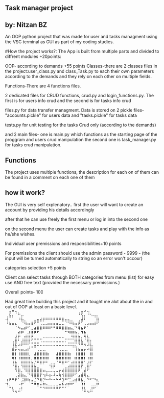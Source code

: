
## Task manager project
## by: Nitzan BZ

An OOP python project that was made for user and tasks managment using the VSC terminal as GUI as part of my coding studies.

#How the project works?:
The App is built from multiple parts and divided to diffrent modules +20points:

OOP- according to demands +55 points
Classes-there are 2 classes files in the project:user_class.py and class_Task.py to each their own parameters according to the demands and they rely on each other on multiple fields.

Functions-There are 4 functions files.

 2 dedicated files for CRUD functions, crud.py and login_functions.py. The first is for users info crud and the second is for tasks info crud

 files.py for data transfer managment. Data is stored on 2 pickle files- "accounts.pickle" for users data and "tasks.pickle" for tasks data

 tests.py for unit testing for the tasks Crud only (according to the demands)

 and 2 main files- one is main.py which functions as the starting page of the proggram and users crud manipulation the second one is task_manager.py for tasks crud manipulation.






## Functions

The project uses multiple functions, the description for each on of them can be found in a comment on each one of them

## how it work?
The GUI is very self explenatory..
first the user will want to create an account by providing his details accordingly

after that he can use freely the first menu or log in into the second one

on the second menu the user can create tasks and play with the info as he/she wishes. 

Individual user premissions and responsibilities+10 points

For premissions the client should use the admin password - 9999 - (the input will be turned automatically to string so an error won't occour)

categories selection +5 points

Client can select tasks through BOTH categories from menu (list) for easy use AND free text (provided the necessary premissions.)

Overall points- 100

Had great time building this project and it tought me alot about the in and out of OOP at least on a basic level.
⠀⡶⠛⠲⣄⠀⠀⠀⠀⠀⠀⠀⠀⠀⠀⠀⠀⠀⠀⠀⠀⠀⠀⢠⡶⠚⢲⡀⠀
⣰⠛⠃⠀⢠⣏⠀⠀⠀⠀⣀⣠⣤⣤⣤⣤⣤⣤⣤⣀⡀⠀⠀⠀⣸⡇⠀⠈⠙⣧
⠸⣦⣤⣄⠀⠙⢷⣤⣶⠟⠛⢉⣁⣠⣤⣤⣤⣀⣉⠙⠻⢷⣤⡾⠋⢀⣠⣤⣴⠟
⠀⠀⠀⠈⠳⣤⡾⠋⣀⣴⣿⣿⠿⠿⠟⠛⠿⠿⣿⣿⣶⣄⠙⢿⣦⠟⠁⠀⠀⠀
⠀⠀⠀⢀⣾⠟⢀⣼⣿⠟⠋⠀⠀⠀⠀⠀⠀⠀⠀⠉⠻⣿⣷⡄⠹⣷⡀⠀⠀⠀
⠀⠀⠀⣾⡏⢠⣿⣿⡯⠤⠤⠤⠒⠒⠒⠒⠒⠒⠒⠤⠤⠽⣿⣿⡆⠹⣷⡀⠀⠀
⠀⠀⢸⣟⣠⡿⠿⠟⠒⣒⣒⣈⣉⣉⣉⣉⣉⣉⣉⣁⣒⣒⡛⠻⠿⢤⣹⣇⠀⠀
⠀⠀⣾⡭⢤⣤⣠⡞⠉⠉⢀⣀⣀⠀⠀⠀⠀⢀⣀⣀⠀⠈⢹⣦⣤⡤⠴⣿⠀⠀
⠀⠀⣿⡇⢸⣿⣿⣇⠀⣼⣿⣿⣿⣷⠀⠀⣼⣿⣿⣿⣷⠀⢸⣿⣿⡇⠀⣿⠀⠀
⠀⠀⢻⡇⠸⣿⣿⣿⡄⢿⣿⣿⣿⡿⠀⠀⢿⣿⣿⣿⡿⢀⣿⣿⣿⡇⢸⣿⠀⠀
⠀⠀⠸⣿⡀⢿⣿⣿⣿⣆⠉⠛⠋⠁⢴⣶⠀⠉⠛⠉⣠⣿⣿⣿⡿⠀⣾⠇⠀⠀
⠀⠀⠀⢻⣷⡈⢻⣿⣿⣿⣿⣶⣤⣀⣈⣁⣀⡤⣴⣿⣿⣿⣿⡿⠁⣼⠟⠀⠀⠀
⠀⠀⠀⢀⣽⣷⣄⠙⢿⣿⣿⡟⢲⠧⡦⠼⠤⢷⢺⣿⣿⡿⠋⣠⣾⢿⣄⠀⠀⠀
⢰⠟⠛⠟⠁⣨⡿⢷⣤⣈⠙⢿⡙⠒⠓⠒⠓⠚⣹⠛⢉⣠⣾⠿⣧⡀⠙⠋⠙⣆
⠹⣄⡀⠀⠐⡏⠀⠀⠉⠛⠿⣶⣿⣦⣤⣤⣤⣶⣷⡾⠟⠋⠀⠀⢸⡇⠀⢠⣤⠟
⠀⠀⠳⢤⠼⠃⠀⠀⠀⠀⠀⠀⠈⠉⠉⠉⠉⠁⠀⠀⠀⠀⠀⠀⠘⠷⢤⠾⠁⠀